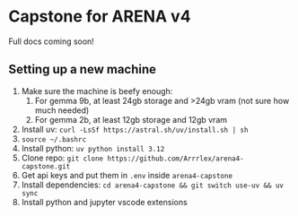 # Capstone for ARENA v4

Full docs coming soon!

## Setting up a new machine

1. Make sure the machine is beefy enough:
    1. For gemma 9b, at least 24gb storage and >24gb vram (not sure how much needed)
    2. For gemma 2b, at least 12gb storage and 12gb vram
2. Install uv: `curl -LsSf https://astral.sh/uv/install.sh | sh`
3. `source ~/.bashrc`
4. Install python: `uv python install 3.12`
5. Clone repo: `git clone https://github.com/Arrrlex/arena4-capstone.git`
6. Get api keys and put them in `.env` inside `arena4-capstone`
7. Install dependencies: `cd arena4-capstone && git switch use-uv && uv sync`
8. Install python and jupyter vscode extensions
